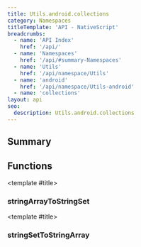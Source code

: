 ```yaml
---
title: Utils.android.collections
category: Namespaces
titleTemplate: 'API - NativeScript'
breadcrumbs: 
  - name: 'API Index'
    href: '/api/'
  - name: 'Namespaces'
    href: '/api/#summary-Namespaces'
  - name: 'Utils'
    href: '/api/namespace/Utils'
  - name: 'android'
    href: '/api/namespace/Utils-android'
  - name: 'collections'
layout: api
seo:
  description: Utils.android.collections
---
```


<!-- This page is auto generated, do not edit manually. -->
<!-- Run "yarn generate:api-docs" to regenerate -->

<script setup lang="ts">
  import { provide } from "vue";
  import API_DATA from "./Utils-android-collections.data.json";
  
  provide('API_DATA', API_DATA);
</script>

<APIRefHierarchy v-once />

## <Heading ignore>Summary</Heading>

<APIRefSummary v-once />

## Functions

<div class="">

<APIRef for="2670" v-once>

<template #title>

### stringArrayToStringSet

</template>

</APIRef>

</div>

<div class="">

<APIRef for="2673" v-once>

<template #title>

### stringSetToStringArray

</template>

</APIRef>

</div>
